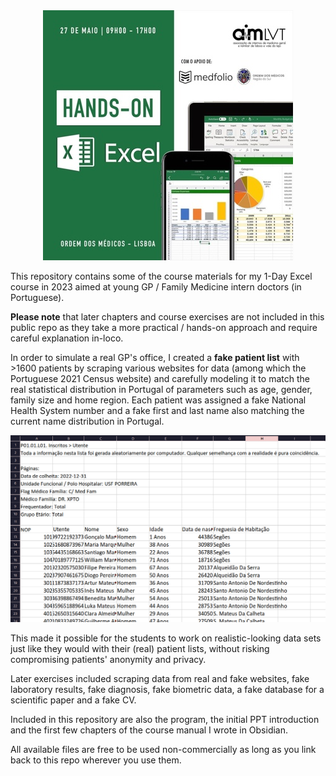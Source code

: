 <div align="center">
  <img src="flyer.jpg">
</div>

This repository contains some of the course materials for my 1-Day Excel course in 2023 aimed at young GP / Family Medicine intern doctors (in Portuguese).

**Please note** that later chapters and course exercises are not included in this public repo as they take a more practical / hands-on approach and require careful explanation in-loco.

In order to simulate a real GP's office, I created a **fake patient list** with >1600 patients by scraping various websites for data (among which the Portuguese 2021 Census website) and carefully modeling it to match the real statistical distribution in Portugal of parameters such as age, gender, family size and home region. Each patient was assigned a fake National Health System number and a fake first and last name also matching the current name distribution in Portugal.

![](screenshot.png)

This made it possible for the students to work on realistic-looking data sets just like they would with their (real) patient lists, without risking compromising patients' anonymity and privacy.

Later exercises included scraping data from real and fake websites, fake laboratory results, fake diagnosis, fake biometric data, a fake database for a scientific paper and a fake CV.

Included in this repository are also the program, the initial PPT introduction and the first few chapters of the course manual I wrote in Obsidian.

All available files are free to be used non-commercially as long as you link back to this repo wherever you use them.
